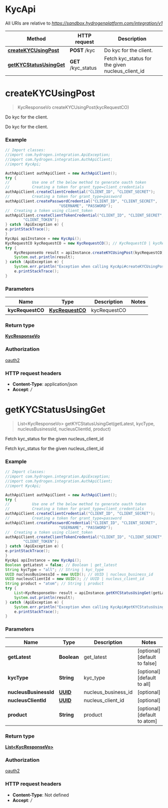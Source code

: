 # KycApi

All URIs are relative to *https://sandbox.hydrogenplatform.com/integration/v1*

Method | HTTP request | Description
------------- | ------------- | -------------
[**createKYCUsingPost**](KycApi.md#createKYCUsingPost) | **POST** /kyc | Do kyc for the client.
[**getKYCStatusUsingGet**](KycApi.md#getKYCStatusUsingGet) | **GET** /kyc_status | Fetch kyc_status for the given nucleus_client_id


<a name="createKYCUsingPost"></a>
# **createKYCUsingPost**
> KycResponseVo createKYCUsingPost(kycRequestCO)

Do kyc for the client.

Do kyc for the client.

### Example
```java
// Import classes:
//import com.hydrogen.integration.ApiException;
//import com.hydrogen.integration.AuthApiClient;
//import KycApi;

AuthApiClient authApiClient = new AuthApiClient();
try {
//          Use one of the below method to generate oauth token        
//          Creating a token for grant_type=client_credentials            
authApiClient.createClientCredential("CLIENT_ID", "CLIENT_SECRET");
//          Creating a token for grant_type=password
authApiClient.createPasswordCredential("CLIENT_ID", "CLIENT_SECRET",
                        "USERNAME", "PASSWORD");     
//  Creating a token using client_token
authApiClient.createClientTokenCredential("CLIENT_ID", "CLIENT_SECRET",
        "CLIENT_TOKEN");      
} catch (ApiException e) {
e.printStackTrace();
}
KycApi apiInstance = new KycApi();
KycRequestCO kycRequestCO = new KycRequestCO(); // KycRequestCO | kycRequestCO
try {
    KycResponseVo result = apiInstance.createKYCUsingPost(kycRequestCO);
    System.out.println(result);
} catch (ApiException e) {
    System.err.println("Exception when calling KycApi#createKYCUsingPost");
    e.printStackTrace();
}
```

### Parameters

Name | Type | Description  | Notes
------------- | ------------- | ------------- | -------------
 **kycRequestCO** | [**KycRequestCO**](KycRequestCO.md)| kycRequestCO |

### Return type

[**KycResponseVo**](KycResponseVo.md)

### Authorization

[oauth2](../README.md#oauth2)

### HTTP request headers

 - **Content-Type**: application/json
 - **Accept**: */*

<a name="getKYCStatusUsingGet"></a>
# **getKYCStatusUsingGet**
> List&lt;KycResponseVo&gt; getKYCStatusUsingGet(getLatest, kycType, nucleusBusinessId, nucleusClientId, product)

Fetch kyc_status for the given nucleus_client_id

Fetch kyc_status for the given nucleus_client_id

### Example
```java
// Import classes:
//import com.hydrogen.integration.ApiException;
//import com.hydrogen.integration.AuthApiClient;
//import KycApi;

AuthApiClient authApiClient = new AuthApiClient();
try {
//          Use one of the below method to generate oauth token        
//          Creating a token for grant_type=client_credentials            
authApiClient.createClientCredential("CLIENT_ID", "CLIENT_SECRET");
//          Creating a token for grant_type=password
authApiClient.createPasswordCredential("CLIENT_ID", "CLIENT_SECRET",
                        "USERNAME", "PASSWORD");     
//  Creating a token using client_token
authApiClient.createClientTokenCredential("CLIENT_ID", "CLIENT_SECRET",
        "CLIENT_TOKEN");      
} catch (ApiException e) {
e.printStackTrace();
}
KycApi apiInstance = new KycApi();
Boolean getLatest = false; // Boolean | get_latest
String kycType = "all"; // String | kyc_type
UUID nucleusBusinessId = new UUID(); // UUID | nucleus_business_id
UUID nucleusClientId = new UUID(); // UUID | nucleus_client_id
String product = "atom"; // String | product
try {
    List<KycResponseVo> result = apiInstance.getKYCStatusUsingGet(getLatest, kycType, nucleusBusinessId, nucleusClientId, product);
    System.out.println(result);
} catch (ApiException e) {
    System.err.println("Exception when calling KycApi#getKYCStatusUsingGet");
    e.printStackTrace();
}
```

### Parameters

Name | Type | Description  | Notes
------------- | ------------- | ------------- | -------------
 **getLatest** | **Boolean**| get_latest | [optional] [default to false]
 **kycType** | **String**| kyc_type | [optional] [default to all]
 **nucleusBusinessId** | [**UUID**](.md)| nucleus_business_id | [optional]
 **nucleusClientId** | [**UUID**](.md)| nucleus_client_id | [optional]
 **product** | **String**| product | [optional] [default to atom]

### Return type

[**List&lt;KycResponseVo&gt;**](KycResponseVo.md)

### Authorization

[oauth2](../README.md#oauth2)

### HTTP request headers

 - **Content-Type**: Not defined
 - **Accept**: */*

